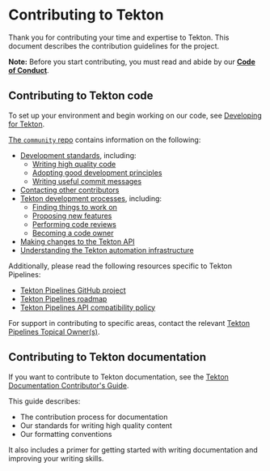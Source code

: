 # Contributing to Tekton

Thank you for contributing your time and expertise to Tekton. This
document describes the contribution guidelines for the project.

**Note:** Before you start contributing, you must read and abide by our **[Code of Conduct](./code-of-conduct.md)**.


## Contributing to Tekton code

To set up your environment and begin working on our code, see [Developing for Tekton](./DEVELOPMENT.md).

[The `community` repo](https://github.com/tektoncd/community) contains information on the following:

- [Development standards](https://github.com/tektoncd/community/blob/master/standards.md), including:
  - [Writing high quality code](https://github.com/tektoncd/community/blob/master/standards.md#coding-standards)
  - [Adopting good development principles](https://github.com/tektoncd/community/blob/master/standards.md#principles)
  - [Writing useful commit messages](https://github.com/tektoncd/community/blob/master/standards.md#commit-messages)
- [Contacting other contributors](https://github.com/tektoncd/community/blob/master/contact.md)
- [Tekton development processes](https://github.com/tektoncd/community/blob/master/process.md), including:
  - [Finding things to work on](https://github.com/tektoncd/community/blob/master/process.md#finding-something-to-work-on)
  - [Proposing new features](https://github.com/tektoncd/community/blob/master/process.md#proposing-features)
  - [Performing code reviews](https://github.com/tektoncd/community/blob/master/process.md#reviews)
  - [Becoming a code owner](https://github.com/tektoncd/community/blob/master/process.md#owners)
- [Making changes to the Tekton API](api_compatibility_policy.md#approving-api-changes)
- [Understanding the Tekton automation infrastructure](https://github.com/tektoncd/plumbing)

Additionally, please read the following resources specific to Tekton Pipelines:

- [Tekton Pipelines GitHub project](https://github.com/orgs/tektoncd/projects/3)
- [Tekton Pipelines roadmap](roadmap.md)
- [Tekton Pipelines API compatibility policy](api_compatibility_policy.md)

For support in contributing to specific areas, contact the relevant [Tekton Pipelines Topical Owner(s)](topical-ownership.md). 

## Contributing to Tekton documentation

If you want to contribute to Tekton documentation, see the
[Tekton Documentation Contributor's Guide](https://github.com/tektoncd/website/blob/master/content/en/doc-con-main.md).

This guide describes:
- The contribution process for documentation
- Our standards for writing high quality content
- Our formatting conventions

It also includes a primer for getting started with writing documentation and improving your writing skills.

